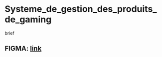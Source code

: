 # Systeme_de_gestion_des_produits_de_gaming
brief

## FIGMA: [link](https://www.figma.com/file/TfofkW8Ts3uhF38PNsp58u/Origin-Gamer?node-id=0%3A1&t=jayLyFX3N3RGiZ8o-0) 



